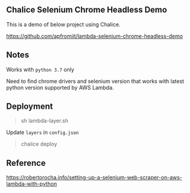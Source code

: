 ## Chalice Selenium Chrome Headless Demo

This is a demo of below project using Chalice.

https://github.com/apfromiit/lambda-selenium-chrome-headless-demo

## Notes

Works with `python 3.7` only

Need to find chrome drivers and selenium version that works with latest python version supported by AWS Lambda.

## Deployment

> sh lambda-layer.sh

Update `layers` in `config.json`

> chalice deploy

## Reference

https://robertorocha.info/setting-up-a-selenium-web-scraper-on-aws-lambda-with-python